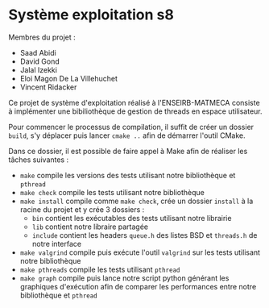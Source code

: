 # Système exploitation s8

Membres du projet :
- Saad Abidi
- David Gond
- Jalal Izekki
- Eloi Magon De La Villehuchet
- Vincent Ridacker

Ce projet de système d'exploitation réalisé à l'ENSEIRB-MATMECA consiste à implémenter une bibiliothèque de gestion de threads en espace utilisateur.

Pour commencer le processus de compilation, il suffit de créer un dossier `build`, s'y déplacer puis lancer `cmake ..` afin de démarrer l'outil CMake.

Dans ce dossier, il est possible de faire appel à Make afin de réaliser les tâches suivantes :

- `make` compile les versions des tests utilisant notre bibliothèque et `pthread`
- `make check` compile les tests utilisant notre bibliothèque
- `make install` compile comme `make check`, crée un dossier `install` à la racine du projet et y crée 3 dossiers :
  - `bin` contient les exécutables des tests utilisant notre librairie
  - `lib` contient notre libraire partagée
  - `include` contient les headers `queue.h` des listes BSD et `threads.h` de notre interface
- `make valgrind` compile puis exécute l'outil `valgrind` sur les tests utilisant notre bibliothèque
- `make pthreads` compile les tests utilisant `pthread`
- `make graph` compile puis lance notre script python générant les graphiques d'exécution afin de comparer les performances entre notre bibliothèque et `pthread`

